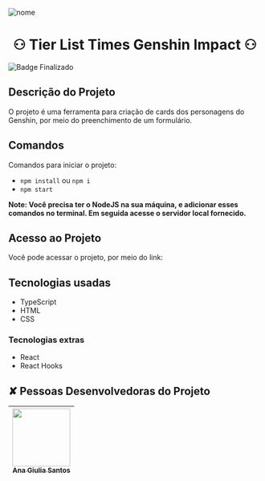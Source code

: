 ![nome](https://github.com/anagiulias/Tier_List_Times_GI-V1.1/assets/115855530/11ac9c22-db60-4eab-be37-fa411ffb5e8e)

# <h1 align="center"> ⚇ Tier List Times Genshin Impact ⚇ </h1>
![Badge Finalizado](https://img.shields.io/badge/STATUS-CONCLUÍDO-<BRIGHTGREEN)

## Descrição do Projeto
O projeto é uma ferramenta para criação de cards dos personagens do Genshin, por meio do preenchimento de um formulário.

## Comandos
Comandos para iniciar o projeto:
- `npm install` ou `npm i`
- `npm start`

**Note: Você precisa ter o NodeJS na sua máquina, e adicionar esses comandos no terminal. Em seguida acesse o servidor local fornecido.**

## Acesso ao Projeto
Você pode acessar o projeto, por meio do link: </br>


## Tecnologias usadas
* TypeScript
* HTML
* CSS

### Tecnologias extras
* React
* React Hooks

## ✘ Pessoas Desenvolvedoras do Projeto 
| [<img src="https://avatars.githubusercontent.com/u/115855530?v=4" width=115><br><sub>Ana Giulia Santos</sub>](https://github.com/anagiulias)
| :---: |
